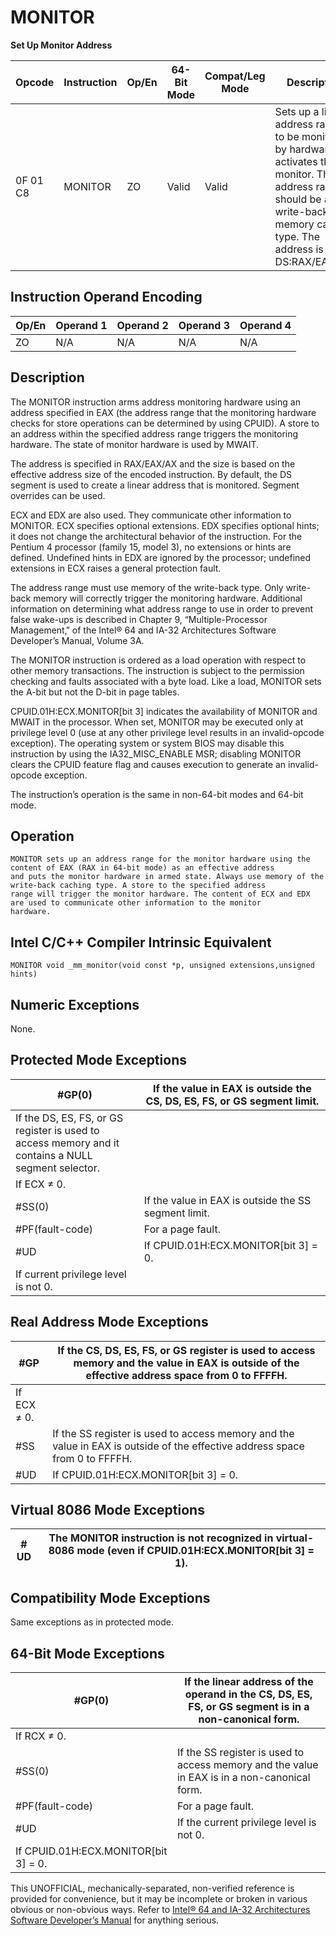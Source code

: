 # MONITOR

**Set Up Monitor Address**

| Opcode   | Instruction | Op/En | 64-Bit Mode | Compat/Leg Mode | Description                                                                                                                                                                       |
| -------- | ----------- | ----- | ----------- | --------------- | --------------------------------------------------------------------------------------------------------------------------------------------------------------------------------- |
| 0F 01 C8 | MONITOR     | ZO    | Valid       | Valid           | Sets up a linear address range to be monitored by hardware and activates the monitor. The address range should be a write-back memory caching type. The address is DS:RAX/EAX/AX. |

## Instruction Operand Encoding

| Op/En | Operand 1 | Operand 2 | Operand 3 | Operand 4 |
| ----- | --------- | --------- | --------- | --------- |
| ZO    | N/A       | N/A       | N/A       | N/A       |

## Description

The MONITOR instruction arms address monitoring hardware using an address specified in EAX (the address range that the monitoring hardware checks for store operations can be determined by using CPUID). A store to an address within the specified address range triggers the monitoring hardware. The state of monitor hardware is used by MWAIT.

The address is specified in RAX/EAX/AX and the size is based on the effective address size of the encoded instruction. By default, the DS segment is used to create a linear address that is monitored. Segment overrides can be used.

ECX and EDX are also used. They communicate other information to MONITOR. ECX specifies optional extensions. EDX specifies optional hints; it does not change the architectural behavior of the instruction. For the Pentium 4 processor (family 15, model 3), no extensions or hints are defined. Undefined hints in EDX are ignored by the processor; undefined extensions in ECX raises a general protection fault.

The address range must use memory of the write-back type. Only write-back memory will correctly trigger the monitoring hardware. Additional information on determining what address range to use in order to prevent false wake-ups is described in Chapter 9, “Multiple-Processor Management‚” of the Intel® 64 and IA-32 Architectures Software Developer’s Manual, Volume 3A.

The MONITOR instruction is ordered as a load operation with respect to other memory transactions. The instruction is subject to the permission checking and faults associated with a byte load. Like a load, MONITOR sets the A-bit but not the D-bit in page tables.

CPUID.01H:ECX.MONITOR[bit 3] indicates the availability of MONITOR and MWAIT in the processor. When set, MONITOR may be executed only at privilege level 0 (use at any other privilege level results in an invalid-opcode exception). The operating system or system BIOS may disable this instruction by using the IA32_MISC_ENABLE MSR; disabling MONITOR clears the CPUID feature flag and causes execution to generate an invalid-opcode exception.

The instruction’s operation is the same in non-64-bit modes and 64-bit mode.

## Operation

```
MONITOR sets up an address range for the monitor hardware using the content of EAX (RAX in 64-bit mode) as an effective address
and puts the monitor hardware in armed state. Always use memory of the write-back caching type. A store to the specified address
range will trigger the monitor hardware. The content of ECX and EDX are used to communicate other information to the monitor
hardware.

```

## Intel C/C++ Compiler Intrinsic Equivalent

```
MONITOR void _mm_monitor(void const *p, unsigned extensions,unsigned hints)

```

## Numeric Exceptions

None.

## Protected Mode Exceptions

| \#​​​​GP(0)                                                                                         | If the value in EAX is outside the CS, DS, ES, FS, or GS segment limit. |
| --------------------------------------------------------------------------------------------------- | ----------------------------------------------------------------------- |
| If the DS, ES, FS, or GS register is used to access memory and it contains a NULL segment selector. |
| If ECX ≠ 0.                                                                                         |
| \#​​​​​SS(0)                                                                                        | If the value in EAX is outside the SS segment limit.                    |
| \#​PF(fault-code)                                                                                   | For a page fault.                                                       |
| #​​​UD                                                                                              | If CPUID.01H:ECX.MONITOR[bit 3] = 0.                                    |
| If current privilege level is not 0.                                                                |

## Real Address Mode Exceptions

| \#​​​​GP    | If the CS, DS, ES, FS, or GS register is used to access memory and the value in EAX is outside of the effective address space from 0 to FFFFH. |
| ----------- | ---------------------------------------------------------------------------------------------------------------------------------------------- |
| If ECX ≠ 0. |
| \#​​​​​SS   | If the SS register is used to access memory and the value in EAX is outside of the effective address space from 0 to FFFFH.                    |
| #​​​UD      | If CPUID.01H:ECX.MONITOR[bit 3] = 0.                                                                                                           |

## Virtual 8086 Mode Exceptions

| #​​​UD | The MONITOR instruction is not recognized in virtual-8086 mode (even if CPUID.01H:ECX.MONITOR[bit 3] = 1). |
| ------ | ---------------------------------------------------------------------------------------------------------- |

## Compatibility Mode Exceptions

Same exceptions as in protected mode.

## 64-Bit Mode Exceptions

| \#​​​​GP(0)                          | If the linear address of the operand in the CS, DS, ES, FS, or GS segment is in a non-canonical form. |
| ------------------------------------ | ----------------------------------------------------------------------------------------------------- |
| If RCX ≠ 0.                          |
| \#​​​​​SS(0)                         | If the SS register is used to access memory and the value in EAX is in a non-canonical form.          |
| \#​PF(fault-code)                    | For a page fault.                                                                                     |
| #​​​UD                               | If the current privilege level is not 0.                                                              |
| If CPUID.01H:ECX.MONITOR[bit 3] = 0. |

This UNOFFICIAL, mechanically-separated, non-verified reference is provided for convenience, but it may be
incomplete or broken in various obvious or non-obvious
ways. Refer to [Intel® 64 and IA-32 Architectures Software Developer’s Manual](https://software.intel.com/en-us/download/intel-64-and-ia-32-architectures-sdm-combined-volumes-1-2a-2b-2c-2d-3a-3b-3c-3d-and-4) for anything serious.
